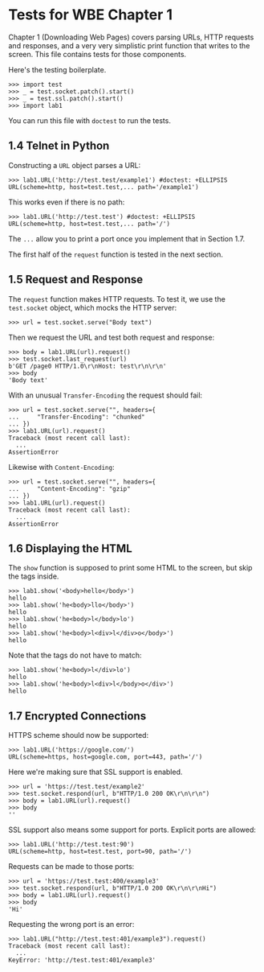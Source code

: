 Tests for WBE Chapter 1
=======================

Chapter 1 (Downloading Web Pages) covers parsing URLs, HTTP requests
and responses, and a very very simplistic print function that writes
to the screen. This file contains tests for those components.

Here's the testing boilerplate.

    >>> import test
    >>> _ = test.socket.patch().start()
    >>> _ = test.ssl.patch().start()
    >>> import lab1
    
You can run this file with `doctest` to run the tests.

1.4 Telnet in Python
--------------------

Constructing a `URL` object parses a URL:

    >>> lab1.URL('http://test.test/example1') #doctest: +ELLIPSIS
    URL(scheme=http, host=test.test,... path='/example1')

This works even if there is no path:

    >>> lab1.URL('http://test.test') #doctest: +ELLIPSIS
    URL(scheme=http, host=test.test,... path='/')

The `...` allow you to print a port once you implement that in Section
1.7.
    
The first half of the `request` function is tested in the next section.

1.5 Request and Response
------------------------

The `request` function makes HTTP requests. To test it, we use the
`test.socket` object, which mocks the HTTP server:

    >>> url = test.socket.serve("Body text")

Then we request the URL and test both request and response:

    >>> body = lab1.URL(url).request()
    >>> test.socket.last_request(url)
    b'GET /page0 HTTP/1.0\r\nHost: test\r\n\r\n'
    >>> body
    'Body text'

With an unusual `Transfer-Encoding` the request should fail:
    
    >>> url = test.socket.serve("", headers={
    ...     "Transfer-Encoding": "chunked"
    ... })
    >>> lab1.URL(url).request()
    Traceback (most recent call last):
      ...
    AssertionError

Likewise with `Content-Encoding`:
    
    >>> url = test.socket.serve("", headers={
    ...     "Content-Encoding": "gzip"
    ... })
    >>> lab1.URL(url).request()
    Traceback (most recent call last):
      ...
    AssertionError


1.6 Displaying the HTML
-----------------------

The `show` function is supposed to print some HTML to the screen, but
skip the tags inside.

    >>> lab1.show('<body>hello</body>')
    hello
    >>> lab1.show('he<body>llo</body>')
    hello
    >>> lab1.show('he<body>l</body>lo')
    hello
    >>> lab1.show('he<body>l<div>l</div>o</body>')
    hello

Note that the tags do not have to match:

    >>> lab1.show('he<body>l</div>lo')
    hello
    >>> lab1.show('he<body>l<div>l</body>o</div>')
    hello

1.7 Encrypted Connections
-------------------------

HTTPS scheme should now be supported:

    >>> lab1.URL('https://google.com/')
    URL(scheme=https, host=google.com, port=443, path='/')

Here we're making sure that SSL support is enabled.

    >>> url = 'https://test.test/example2'
    >>> test.socket.respond(url, b"HTTP/1.0 200 OK\r\n\r\n")
    >>> body = lab1.URL(url).request()
    >>> body
    ''

SSL support also means some support for ports. Explicit ports are
allowed:

    >>> lab1.URL('http://test.test:90')
    URL(scheme=http, host=test.test, port=90, path='/')

Requests can be made to those ports:

    >>> url = 'https://test.test:400/example3'
    >>> test.socket.respond(url, b"HTTP/1.0 200 OK\r\n\r\nHi")
    >>> body = lab1.URL(url).request()
    >>> body
    'Hi'

Requesting the wrong port is an error:

    >>> lab1.URL("http://test.test:401/example3").request()
    Traceback (most recent call last):
      ...
    KeyError: 'http://test.test:401/example3'
